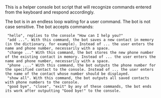 This is a helper console bot script that will recognize commands entered from the keyboard and respond accordingly.

The bot is in an endless loop waiting for a user command.
The bot is not case sensitive.
The bot accepts commands:

     "hello", replies to the console "How can I help you?"
     "add ...". With this command, the bot saves a new contact in memory (in the dictionary, for example). Instead of ... the user enters the name and phone number, necessarily with a space.
     "change ..." With this command, the bot stores the new phone number of the existing contact in memory. Instead of ... the user enters the name and phone number, necessarily with a space.
     "phone ...." With this command, the bot outputs the phone number for the specified contact to the console. Instead of ... the user enters the name of the contact whose number should be displayed.
     "show all". With this command, the bot outputs all saved contacts with phone numbers to the console.
     "good bye", "close", "exit" by any of these commands, the bot ends its work after outputting "Good bye!" to the console.
